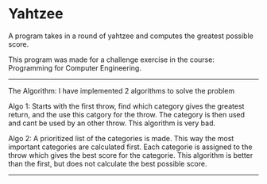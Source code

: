 # Yahtzee
A program takes in a round of yahtzee and computes the greatest possible score.

This program was made for a challenge exercise in the course: Programming for Computer Engineering.

----------------------------------------------------------------------------------------
The Algorithm:
I have implemented 2 algorithms to solve the problem

Algo 1: Starts with the first throw, find which category gives the greatest return, and the use this catgory for the throw. The category is then used and cant be used by an other throw. This algorithm is very bad.

Algo 2: A prioritized list of the categories is made. This way the most important categories are calculated first. Each categorie is assigned to the throw which gives the best score for the categorie. This algorithm is better than the first, but does not calculate the best possible score.

-----------------------------------------------------------------------------------------
